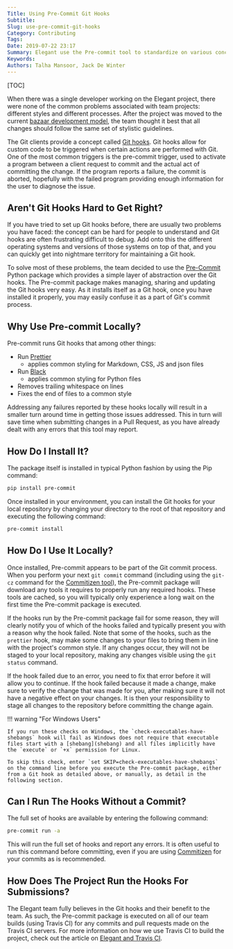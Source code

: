 ```yaml
---
Title: Using Pre-Commit Git Hooks
Subtitle:
Slug: use-pre-commit-git-hooks
Category: Contributing
Tags:
Date: 2019-07-22 23:17
Summary: Elegant use the Pre-commit tool to standardize on various concepts.  This article gives more information about the tool and how to run it locally.
Keywords:
Authors: Talha Mansoor, Jack De Winter
---
```


[TOC]

When there was a single developer working on the Elegant project, there were none of the
common problems associated with team projects: different styles and different processes. After
the project was moved to the current
[bazaar development model]({filename}./community-driven-project.md), the team thought it
best that all changes should follow the same set of stylistic guidelines.

The Git clients provide a concept called
[Git hooks](https://git-scm.com/book/en/v2/Customizing-Git-Git-Hooks). Git hooks allow for
custom code to be triggered when certain actions are performed with Git. One of the most
common triggers is the pre-commit trigger, used to activate a program between a client
request to commit and the actual act of committing the change. If the program reports a
failure, the commit is aborted, hopefully with the failed program providing enough information
for the user to diagnose the issue.

## Aren't Git Hooks Hard to Get Right?

If you have tried to set up Git hooks before, there are usually two problems you have faced:
the concept can be hard for people to understand and Git hooks are often frustrating difficult
to debug. Add onto this the different operating systems and versions of those systems on top
of that, and you can quickly get into nightmare territory for maintaining a Git hook.

To solve most of these problems, the team decided to use the
[Pre-Commit](https://pre-commit.com/)
Python package which provides a simple layer of abstraction over the Git hooks. The Pre-commit
package makes managing, sharing and updating the Git hooks very easy. As it installs itself as
a Git hook, once you have installed it properly, you may easily confuse it as a part of Git's
commit process.

## Why Use Pre-commit Locally?

Pre-commit runs Git hooks that among other things:

- Run [Prettier](https://github.com/prettier/prettier)
  - applies common styling for Markdown, CSS, JS and json files
- Run [Black](https://github.com/python/black)
  - applies common styling for Python files
- Removes trailing whitespace on lines
- Fixes the end of files to a common style

Addressing any failures reported by these hooks locally will result in a smaller turn around
time in getting those issues addressed. This in turn will save time when submitting changes
in a Pull Request, as you have already dealt with any errors that this tool may report.

## How Do I Install It?

The package itself is installed in typical Python fashion by using the Pip command:

```bash
pip install pre-commit
```

Once installed in your environment, you can install the Git hooks for your local repository
by changing your directory to the root of that repository and executing the following command:

```bash
pre-commit install
```

## How Do I Use It Locally?

Once installed, Pre-commit appears to be part of the Git commit process. When you perform
your next `git commit` command (including using the `git-cz` command for the
[Commitizen tool]({filename}./commitizen.md)), the Pre-commit package will download any tools
it requires to properly run any required hooks. These tools are cached, so you will typically
only experience a long wait on the first time the Pre-commit package is executed.

If the hooks run by the Pre-commit package fail for some reason, they will clearly notify
you of which of the hooks failed and typically present you with a reason why the hook failed.
Note that some of the hooks, such as the `prettier` hook, may make some changes to your
files to bring them in line with the project's common style. If any changes occur, they
will not be staged to your local repository, making any changes visible using the `git status`
command.

If the hook failed due to an error, you need to fix that error before it will allow you to
continue. If the hook failed because it made a change, make sure to verify the change that
was made for you, after making sure it will not have a negative effect on your changes. It
is then your responsibility to stage all changes to the repository before committing the
change again.

!!! warning "For Windows Users"

    If you run these checks on Windows, the `check-executables-have-shebangs` hook will fail as Windows does not require that executable files start with a [shebang](shebang) and all files implicitly have the `execute` or `+x` permission for Linux.

    To skip this check, enter `set SKIP=check-executables-have-shebangs` on the command line before you execute the Pre-commit package, either from a Git hook as detailed above, or manually, as detail in the following section.

## Can I Run The Hooks Without a Commit?

The full set of hooks are available by entering the following command:

```bash
pre-commit run -a
```

This will run the full set of hooks and report any errors. It is often useful to run this
command before committing, even if you are using
[Commitizen](./commitizien.md)
for your commits as is recommended.

## How Does The Project Run the Hooks For Submissions?

The Elegant team fully believes in the Git hooks and their benefit to the team. As such, the
Pre-commit package is executed on all of our team builds (using Travis CI) for any commits and
pull requests made on the Travis CI servers. For more information on how we use Travis CI to
build the project, check out the article on
[Elegant and Travis CI](travis-ci-and-doc-website.md).
